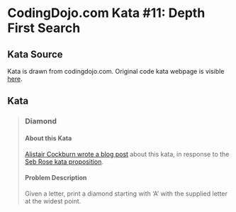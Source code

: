 # CodingDojo.com Kata #11: Depth First Search

## Kata Source

Kata is drawn from codingdojo.com. Original code kata webpage is visible
[here](https://codingdojo.org/kata/DepthFirstSearch/).

## Kata

> ### Diamond
> 
> #### About this Kata
> 
> [Alistair Cockburn wrote a blog
> post](https://web.archive.org/web/20170621004437if_/http://alistair.cockburn.us/Thinking+before+programming)
> about this kata, in response to the [Seb Rose kata
> proposition](https://web.archive.org/web/20141203025232if_/http://claysnow.co.uk/recycling-tests-in-tdd/).
> 
> #### Problem Description
> 
> Given a letter, print a diamond starting with ‘A’ with the supplied letter at the widest point.
